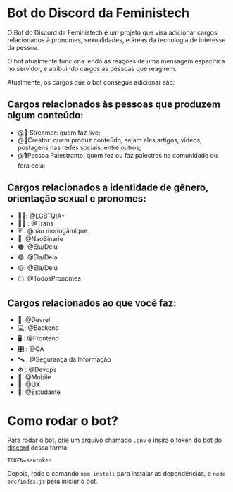 # Bot do Discord da Feministech

O Bot do Discord da Feministech é um projeto que visa adicionar cargos relacionados à pronomes, sexualidades, e áreas da tecnologia de interesse da pessoa.

O bot atualmente funciona lendo as reações de uma mensagem específica no servidor, e atribuindo cargos às pessoas que reagirem.

Atualmente, os cargos que o bot consegue adicionar são:

## Cargos relacionados às pessoas que produzem algum conteúdo:

- @🎥  Streamer: quem faz live;
- @🎨Creator: quem produz conteúdo, sejam eles artigos, vídeos, postagens nas redes sociais, entre outros;
- @🎙️Pessoa Palestrante: quem fez ou faz palestras na comunidade ou fora dela;

## Cargos relacionados a identidade de gênero, orientação sexual e pronomes:

- 🏳️‍🌈: @LGBTQIA+ 
- 🏳️‍⚧️ : @Trans
- 💗 : @não monogâmique
- 💛: @NaoBinarie 
- 🟤: @Elu/Delu 
- 🟢: @Ela/Dela 
- 🟡: @Ela/Delu 
- ⚪: @TodosPronomes 

## Cargos relacionados ao que você faz:

- 🥑: @Devrel 
- 💻: @Backend 
- 🖥️ : @Frontend 
- 🎛️ : @QA
- 🛰️ : @Segurança da Informação 
- ⚙️ : @Devops 
- 📱: @Mobile 
- 🔎: @UX 
- 📗: @Estudante 

# Como rodar o bot?

Para rodar o bot, crie um arquivo chamado `.env` e insira o token do [bot do discord](https://discord.com/developers/applications) dessa forma:

```
TOKEN=seutoken
```

Depois, rode o comando `npm install` para instalar as dependências, e `node src/index.js` para iniciar o bot.
